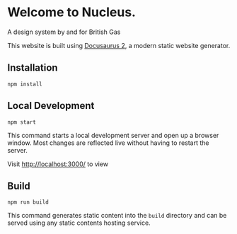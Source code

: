 # Welcome to Nucleus.

A design system by and for British Gas

This website is built using [Docusaurus 2](https://v2.docusaurus.io/), a modern static website generator.

## Installation

```console
npm install
```

## Local Development

```console
npm start
```

This command starts a local development server and open up a browser window. Most changes are reflected live without having to restart the server.

Visit [http://localhost:3000/](http://localhost:3000/]) to view

## Build

```console
npm run build
```

This command generates static content into the `build` directory and can be served using any static contents hosting service.
